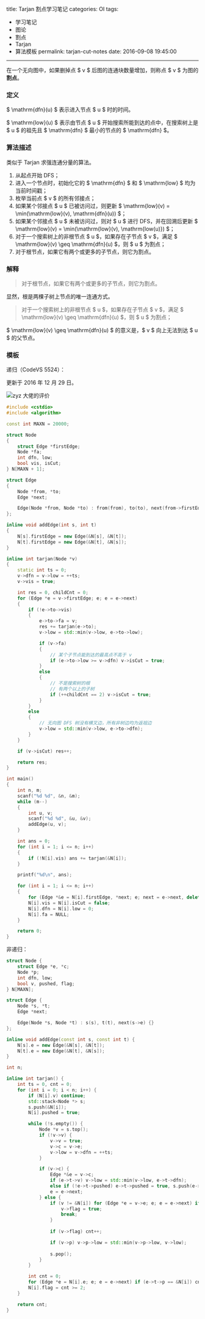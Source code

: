 title: Tarjan 割点学习笔记
categories: OI
tags: 
  - 学习笔记
  - 图论
  - 割点
  - Tarjan
  - 算法模板
permalink: tarjan-cut-notes
date: 2016-09-08 19:45:00
---

在一个无向图中，如果删掉点 $ v $ 后图的连通块数量增加，则称点 $ v $ 为图的**割点**。

<!-- more -->

### 定义
$ \mathrm{dfn}(u) $ 表示进入节点 $ u $ 时的时间。

$ \mathrm{low}(u) $ 表示由节点 $ u $ 开始搜索所能到达的点中，在搜索树上是 $ u $ 的祖先且 $ \mathrm{dfn} $ 最小的节点的 $ \mathrm{dfn} $。

### 算法描述
类似于 Tarjan 求强连通分量的算法。

1. 从起点开始 DFS；
2. 进入一个节点时，初始化它的 $ \mathrm{dfn} $ 和 $ \mathrm{low} $ 均为当前时间戳；
3. 枚举当前点 $ v $ 的所有邻接点；
4. 如果某个邻接点 $ u $ 已被访问过，则更新 $ \mathrm{low}(v) = \min(\mathrm{low}(v), \mathrm{dfn}(u)) $；
5. 如果某个邻接点 $ u $ 未被访问过，则对 $ u $ 进行 DFS，并在回溯后更新 $ \mathrm{low}(v) = \min(\mathrm{low}(v), \mathrm{low(u)}) $；
6. 对于一个搜索树上的非根节点 $ u $，如果存在子节点 $ v $，满足 $ \mathrm{low}(v) \geq \mathrm{dfn}(u) $，则 $ u $ 为割点；
7. 对于根节点，如果它有两个或更多的子节点，则它为割点。

### 解释
> 对于根节点，如果它有两个或更多的子节点，则它为割点。

显然，根是两棵子树上节点的唯一连通方式。

> 对于一个搜索树上的非根节点 $ u $，如果存在子节点 $ v $，满足 $ \mathrm{low}(v) \geq \mathrm{dfn}(u) $，则 $ u $ 为割点；

$ \mathrm{low}(v) \geq \mathrm{dfn}(u) $ 的意义是，$ v $ 向上无法到达 $ u $ 的父节点。

### 模板
递归（CodeVS 5524）：

更新于 2016 年 12 月 29 日。

![zyz 大佬的评价](tarjan-cut-notes/zyz.png)

```c++
#include <cstdio>
#include <algorithm>

const int MAXN = 20000;

struct Node
{
	struct Edge *firstEdge;
	Node *fa;
	int dfn, low;
	bool vis, isCut;
} N[MAXN + 1];

struct Edge
{
	Node *from, *to;
	Edge *next;

	Edge(Node *from, Node *to) : from(from), to(to), next(from->firstEdge) {}
};

inline void addEdge(int s, int t)
{
	N[s].firstEdge = new Edge(&N[s], &N[t]);
	N[t].firstEdge = new Edge(&N[t], &N[s]);
}

inline int tarjan(Node *v)
{
	static int ts = 0;
	v->dfn = v->low = ++ts;
	v->vis = true;

	int res = 0, childCnt = 0;
	for (Edge *e = v->firstEdge; e; e = e->next)
	{
		if (!e->to->vis)
		{
			e->to->fa = v;
			res += tarjan(e->to);
			v->low = std::min(v->low, e->to->low);

			if (v->fa)
			{
				// 某个子节点能到达的最高点不高于 v
				if (e->to->low >= v->dfn) v->isCut = true;
			}
			else
			{
				// 不是搜索树的根
				// 有两个以上的子树
				if (++childCnt == 2) v->isCut = true;
			}
		}
		else
		{
			// 无向图 DFS 树没有横叉边，所有非树边均为返祖边
			v->low = std::min(v->low, e->to->dfn);
		}
	}

	if (v->isCut) res++;

	return res;
}

int main()
{
	int n, m;
	scanf("%d %d", &n, &m);
	while (m--)
	{
		int u, v;
		scanf("%d %d", &u, &v);
		addEdge(u, v);
	}

	int ans = 0;
	for (int i = 1; i <= n; i++)
	{
		if (!N[i].vis) ans += tarjan(&N[i]);
	}

	printf("%d\n", ans);

	for (int i = 1; i <= n; i++)
	{
		for (Edge *&e = N[i].firstEdge, *next; e; next = e->next, delete e, e = next);
		N[i].vis = N[i].isCut = false;
		N[i].dfn = N[i].low = 0;
		N[i].fa = NULL;
	}

	return 0;
}
```

非递归：

```c++
struct Node {
	struct Edge *e, *c;
	Node *p;
	int dfn, low;
	bool v, pushed, flag;
} N[MAXN];

struct Edge {
	Node *s, *t;
	Edge *next;

	Edge(Node *s, Node *t) : s(s), t(t), next(s->e) {}
};

inline void addEdge(const int s, const int t) {
	N[s].e = new Edge(&N[s], &N[t]);
	N[t].e = new Edge(&N[t], &N[s]);
}

int n;

inline int tarjan() {
	int ts = 0, cnt = 0;
	for (int i = 0; i < n; i++) {
		if (N[i].v) continue;
		std::stack<Node *> s;
		s.push(&N[i]);
		N[i].pushed = true;

		while (!s.empty()) {
			Node *v = s.top();
			if (!v->v) {
				v->v = true;
				v->c = v->e;
				v->low = v->dfn = ++ts;
			}

			if (v->c) {
				Edge *&e = v->c;
				if (e->t->v) v->low = std::min(v->low, e->t->dfn);
				else if (!e->t->pushed) e->t->pushed = true, s.push(e->t), e->t->p = v;
				e = e->next;
			} else {
				if (v != &N[i]) for (Edge *e = v->e; e; e = e->next) if (e->t->low >= v->dfn && e->t->p == v) {
					v->flag = true;
					break;
				}
                
				if (v->flag) cnt++;

				if (v->p) v->p->low = std::min(v->p->low, v->low);
				
				s.pop();
			}
		}

		int cnt = 0;
		for (Edge *e = N[i].e; e; e = e->next) if (e->t->p == &N[i]) cnt++;
		N[i].flag = cnt >= 2;
	}

	return cnt;
}
```
